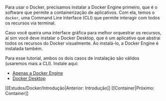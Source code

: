 Para usar o Docker, precisamos instalar a Docker Engine primeiro, que é o software que permite a containerização de aplicativos. Com ela, temos o `docker`, uma Command Line Interface (CLI) que permite interagir com todos os recursos via terminal.

Caso você queira uma interface gráfica para melhor orquestrar os recursos, aí sim você deve instalar o Docker Desktop, que é um aplicativo que abstrai todos os recursos do Docker visualmente. Ao instalá-lo, a Docker Engine é instalada também.

Para esse tutorial, ambos os dois casos de instalação são válidos (usaremos mais a CLI). Instale aqui:
- [Apenas a Docker Engine](https://docs.docker.com/engine/install/)
- [Docker Desktop](https://docs.docker.com/get-docker/)

[[Estudos/Docker/Introdução|Anterior: Introdução]]
[[Container|Próximo: Container]]